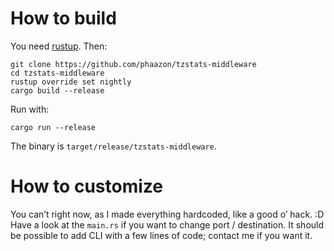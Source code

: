 # How to build

You need [rustup](https://rustup.rs). Then:

```
git clone https://github.com/phaazon/tzstats-middleware
cd tzstats-middleware
rustup override set nightly
cargo build --release
```

Run with:

```
cargo run --release
```

The binary is `target/release/tzstats-middleware`.

# How to customize

You can’t right now, as I made everything hardcoded, like a good o’ hack. :D Have a look
at the `main.rs` if you want to change port / destination. It should be possible to add
CLI with a few lines of code; contact me if you want it.
